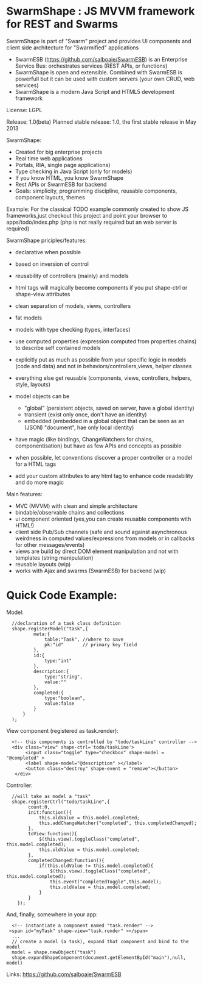    SwarmShape : JS MVVM framework for REST and Swarms 
=====================================================

SwarmShape is part of "Swarm" project and provides UI components and client side architecture for "Swarmified" applications 
* SwarmESB (https://github.com/salboaie/SwarmESB)  is an Enterprise Service Bus: orchestrates services (REST APIs, or functions)
* SwarmShape is open and extensible. Combined with SwarmESB is powerfull but it can be used with custom servers (your own CRUD, web services)
* SwarmShape is a modern Java Script and HTML5 development framework
 
License: LGPL

Release:  1.0(beta) 
Planned stable release: 1.0, the first stable release in May 2013

SwarmShape:
* Created for big enterprise projects 
* Real time web applications
* Portals, RIA, single page applications)
* Type checking in Java Script (only for models)
* If you know HTML, you know SwarmShape 
* Rest APIs or SwarmESB for backend
* Goals: simplicity, programming discipline, reusable components, component layouts, themes


Example:
For the classical TODO example commonly created to show JS frameworks,just checkout this project and point your browser to apps/todo/index.php (php is not really required but an web server is required) 

SwarmShape priciples/features:
  - declarative when possible
  - based on inversion of control
  - reusability of controllers (mainly) and models
  - html tags will magically become components if you put shape-ctrl or shape-view attributes
  - clean separation of models, views, controllers
  - fat models
  - models with type checking (types, interfaces)
  - use computed properties (expression computed from properties chains) to describe self contained models
  - explicitly put as much as possible from your specific logic in models (code and data) and not in behaviors/controllers,views, helper classes
  - everything else get reusable (components, views, controllers, helpers, style, layouts)
  - model objects can be
      - "global" (persistent objects, saved on server, have a global identity)
      - transient (exist only once, don't have an identity)
      - embedded  (embedded in a global object that can be seen as an (JSON) "document", hae only local identity)

  - have magic (like bindings, ChangeWatchers for chains, componentisation) but have as few APIs and concepts as possible
  - when possible, let conventions discover a proper controller or a model for a HTML tags
  - add your custom attributes to any html tag to enhance code readability and do more magic

Main features:
- MVC (MVVM) with clean and simple architecture
- bindable/observable chains and collections
- ui component oriented (yes,you can create reusable components with HTML!)
- client side Pub/Sub channels (safe and sound against asynchronous weirdness in computed values/expressions from  models or in callbacks for other messages/events)
- views are build by direct DOM element manipulation and not with templates (string manipulation)
- reusable layouts (wip)
- works with Ajax and swarms (SwarmESB) for backend (wip)


Quick Code Example:
===============

   Model:

      //declaration of a task class definition
      shape.registerModel("task",{
              meta:{
                  table:"Task", //where to save
                  pk:"id"       // primary key field
              },
              id:{
                  type:"int"
              },
              description:{
                  type:"string",
                  value:""
              },
              completed:{
                  type:"boolean",
                  value:false
              }
          }
      );
      
   View component (registered as task.render):

      <!-- this components is controlled by "todo/taskLine" controller -->
      <div class="view" shape-ctrl='todo/taskLine'>
           <input class="toggle" type="checkbox" shape-model = "@completed" >
           <label shape-model="@description" ></label>
           <button class="destroy" shape-event = "remove"></button>
       </div>

   Controller:
      
      //will take as model a "task"
      shape.registerCtrl("todo/taskLine",{
            count:0,
            init:function(){
                this.oldValue = this.model.completed;
                this.addChangeWatcher("completed", this.completedChanged);
            },
            toView:function(){
                $(this.view).toggleClass("completed", this.model.completed);
                this.oldValue = this.model.completed;
            },
            completedChanged:function(){
                if(this.oldValue != this.model.completed){
                    $(this.view).toggleClass("completed", this.model.completed);
                    this.event("completedToggle",this.model);
                    this.oldValue = this.model.completed;
                }
            }
        });

   And, finally, somewhere in your app: 

      <!-- instantiate a component named "task.render" -->
     <span id="myTask" shape-view="task.render" ></span>
      ...
      // create a model (a task), expand that component and bind to the model
      model = shape.newObject("task")
      shape.expandShapeComponent(document.getElementById("main"),null, model)



Links: https://github.com/salboaie/SwarmESB
